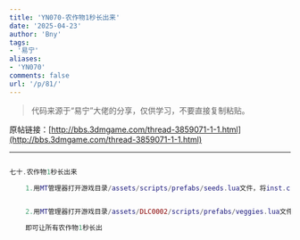 ```yaml
---
title: 'YN070-农作物1秒长出来'
date: '2025-04-23'
author: 'Bny'
tags:
- '易宁'
aliases:
- 'YN070'
comments: false
url: '/p/81/'
---
```


> 代码来源于“易宁”大佬的分享，仅供学习，不要直接复制粘贴。

原帖链接：[http://bbs.3dmgame.com/thread-3859071-1-1.html](http://bbs.3dmgame.com/thread-3859071-1-1.html)

---

```lua  

七十.农作物1秒长出来

	1.用MT管理器打开游戏目录/assets/scripts/prefabs/seeds.lua文件，将inst.components.plantable.growtime = TUNING.SEEDS_GROW_TIME替换为inst.components.plantable.growtime = TUNING.SEEDS_GROW_TIME*0


	2.用MT管理器打开游戏目录/assets/DLC0002/scripts/prefabs/veggies.lua文件，将inst.components.plantable.growtime = TUNING.SEEDS_GROW_TIME替换为inst.components.plantable.growtime = TUNING.SEEDS_GROW_TIME*0

	即可让所有农作物1秒长出

```  

